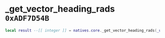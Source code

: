 # _get_vector_heading_rads `0xADF7D54B`

```lua
local result --[[ integer ]] = natives.core._get_vector_heading_rads(_unk0 --[[ integer ]])
```
